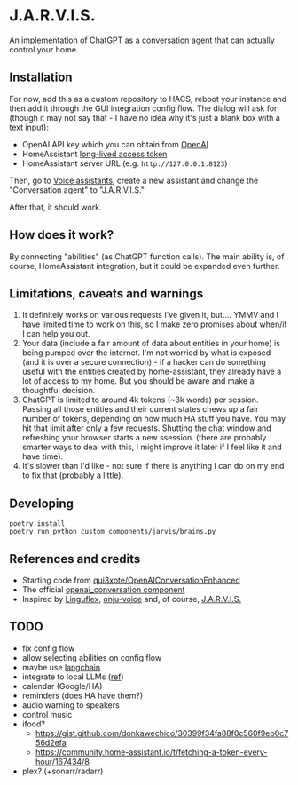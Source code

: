# J.A.R.V.I.S.
An implementation of ChatGPT as a conversation agent that can actually control your home.

## Installation
For now, add this as a custom repository to HACS, reboot your instance and then add it through the GUI integration config flow. The dialog will ask for (though it may not say that - I have no idea why it's just a blank box with a text input):
* OpenAI API key which you can obtain from [OpenAI](https://platform.openai.com/account/api-keys)
* HomeAssistant [long-lived access token](http://127.0.0.1:8123/profile)
* HomeAssistant server URL (e.g. `http://127.0.0.1:8123`)

Then, go to [Voice assistants](http://127.0.0.1:8123/config/voice-assistants/assistants), create a new assistant and change the "Conversation agent" to "J.A.R.V.I.S."

After that, it should work.

## How does it work?
By connecting "abilities" (as ChatGPT function calls).
The main ability is, of course, HomeAssistant integration, but it could be expanded even further.

## Limitations, caveats and warnings
1. It definitely works on various requests I've given it, but.... YMMV and I have limited time to work on this, so I make zero promises about when/if I can help you out. 
2. Your data (include a fair amount of data about entities in your home) is being pumped over the internet. I'm not worried by what is exposed (and it is over a secure connection) - if a hacker can do something useful with the entities created by home-assistant, they already have a lot of access to my home. But you should be aware and make a thoughtful decision. 
3. ChatGPT is limited to around 4k tokens (~3k words) per session. Passing all those entities and their current states chews up a fair number of tokens, depending on how much HA stuff you have. You may hit that limit after only a few requests. Shutting the chat window and refreshing your browser starts a new ssession. (there are probably smarter ways to deal with this, I might improve it later if I feel like it and have time).
4. It's slower than I'd like - not sure if there is anything I can do on my end to fix that (probably a little). 

## Developing
```
poetry install
poetry run python custom_components/jarvis/brains.py
```

## References and credits
* Starting code from [qui3xote/OpenAIConversationEnhanced](https://github.com/qui3xote/OpenAIConversationEnhanced)
* The official [openai_conversation component](https://github.com/home-assistant/core/tree/dev/homeassistant/components/openai_conversation)
* Inspired by [Linguflex](https://github.com/KoljaB/Linguflex), [onju-voice](https://github.com/justLV/onju-voice) and, of course, [J.A.R.V.I.S.](https://en.wikipedia.org/wiki/J.A.R.V.I.S.)

## TODO
* fix config flow
* allow selecting abilities on config flow
* maybe use [langchain](https://github.com/langchain-ai/langchain)
* integrate to local LLMs ([ref](https://www.reddit.com/r/homeassistant/comments/17h6zgh/comment/k6olxlu/?utm_source=share&utm_medium=web2x&context=3))
* calendar (Google/HA)
* reminders (does HA have them?)
* audio warning to speakers
* control music
* ifood?
    * https://gist.github.com/donkawechico/30399f34fa88f0c560f9eb0c756d2efa
    * https://community.home-assistant.io/t/fetching-a-token-every-hour/167434/8
* plex? (+sonarr/radarr)
